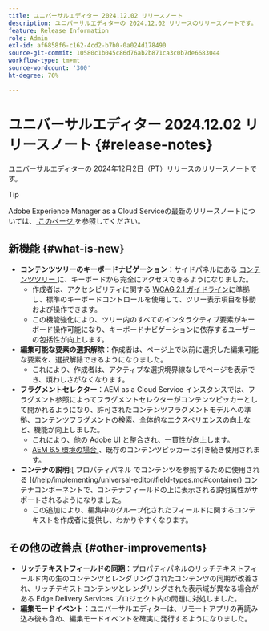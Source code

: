 ```yaml
---
title: ユニバーサルエディター 2024.12.02 リリースノート
description: ユニバーサルエディターの 2024.12.02 リリースのリリースノートです。
feature: Release Information
role: Admin
exl-id: af6858f6-c162-4cd2-b7b0-0a024d178490
source-git-commit: 10580c1b045c86d76ab2b871ca3c0b7de6683044
workflow-type: tm+mt
source-wordcount: '300'
ht-degree: 76%

---
```


# ユニバーサルエディター 2024.12.02 リリースノート {#release-notes}

ユニバーサルエディターの 2024年12月2日（PT）リリースのリリースノートです。

>[!TIP]
>
>Adobe Experience Manager as a Cloud Serviceの最新のリリースノートについては、[ このページ ](/help/release-notes/release-notes-cloud/release-notes-current.md) を参照してください。

## 新機能 {#what-is-new}

* **コンテンツツリーのキーボードナビゲーション**：サイドパネルにある [ コンテンツツリー ](/help/sites-cloud/authoring/universal-editor/navigation.md#content-tree-mode) に、キーボードから完全にアクセスできるようになりました。
   * 作成者は、アクセシビリティに関する [WCAG 2.1 ガイドライン](/help/sites-cloud/authoring/page-editor/accessible-content.md)に準拠し、標準のキーボードコントロールを使用して、ツリー表示項目を移動および操作できます。
   * この機能強化により、ツリー内のすべてのインタラクティブ要素がキーボード操作可能になり、キーボードナビゲーションに依存するユーザーの包括性が向上します。
* **編集可能な要素の選択解除**：作成者は、ページ上で以前に選択した編集可能な要素を、選択解除できるようになりました。
   * これにより、作成者は、アクティブな選択境界線なしでページを表示でき、煩わしさがなくなります。
* **フラグメントセレクター**：AEM as a Cloud Service インスタンスでは、フラグメント参照によってフラグメントセレクターがコンテンツピッカーとして開かれるようになり、許可されたコンテンツフラグメントモデルへの準拠、コンテンツフラグメントの検索、全体的なエクスペリエンスの向上など、機能が向上しました。
   * これにより、他の Adobe UI と整合され、一貫性が向上します。
   * [AEM 6.5 環境の場合 ](https://experienceleague.adobe.com/ja/docs/experience-manager-65/content/implementing/developing/headless/universal-editor/introduction)、既存のコンテンツピッカーは引き続き使用されます。
* **コンテナの説明**:[ プロパティパネル [](/help/sites-cloud/authoring/universal-editor/navigation.md#properties-panel-properties-rail) でコンテンツを参照するために使用される ](/help/implementing/universal-editor/field-types.md#container) コンテナコンポーネントで、コンテナフィールドの上に表示される説明属性がサポートされるようになりました。
   * この追加により、編集中のグループ化されたフィールドに関するコンテキストを作成者に提供し、わかりやすくなります。

## その他の改善点 {#other-improvements}

* **リッチテキストフィールドの同期**：プロパティパネルのリッチテキストフィールド内の生のコンテンツとレンダリングされたコンテンツの同期が改善され、リッチテキストコンテンツとレンダリングされた表示域が異なる場合がある Edge Delivery Services プロジェクト内の問題に対処しました。
* **編集モードイベント**：ユニバーサルエディターは、リモートアプリの再読み込み後も含め、編集モードイベントを確実に発行するようになりました。
